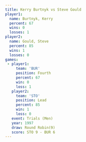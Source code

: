 ```yaml
---
title: Kerry Burtnyk vs Steve Gould
player1:              
  name: Burtnyk, Kerry
  percent: 67         
  wins: 0             
  losses: 1           
player2:              
  name: Gould, Steve  
  percent: 85         
  wins: 1             
  losses: 0           
games:
 - player1:          
     team: 'BUR'     
     position: Fourth
     percent: 67     
     win: 0          
     loss: 1         
   player2:        
     team: 'STO'   
     position: Lead
     percent: 85   
     win: 1        
     loss: 0       
   event: Trials (Men) 
   year: 1997          
   draw: Round Robin(9)
   score: STO 9 - BUR 6
---
```

